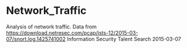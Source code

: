 # Network_Traffic
Analysis of network traffic.
Data from  https://download.netresec.com/pcap/ists-12/2015-03-07/snort.log.1425741002 Information Security Talent Search 2015-03-07
